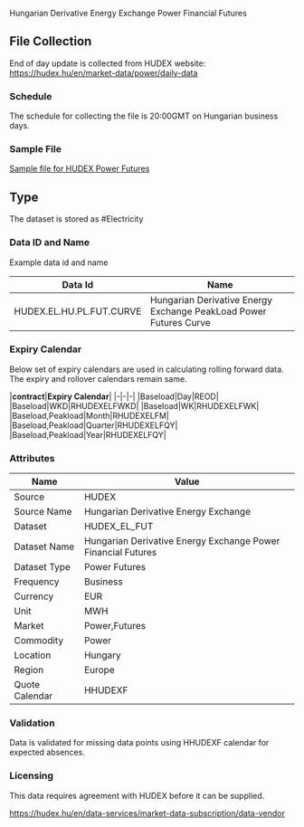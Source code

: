 Hungarian Derivative Energy Exchange Power Financial Futures

## File Collection

End of day update is collected from HUDEX website: https://hudex.hu/en/market-data/power/daily-data 

### Schedule

The schedule for collecting the file is 20:00GMT on Hungarian business days.

### Sample File

[Sample file for HUDEX Power Futures](pathname://../../static/file-samples/power_daily_data_export_19-07-2021.xlsx)

## Type

The dataset is stored as #Electricity

### Data ID and Name

Example data id and name

|**Data Id**|**Name**|
|-|-|
|HUDEX.EL.HU.PL.FUT.CURVE|Hungarian Derivative Energy Exchange PeakLoad Power Futures Curve|

### Expiry Calendar

Below set of expiry calendars are used in calculating rolling forward data. The expiry and rollover calendars remain same.

|**contract**|**Expiry Calendar**|
|-|-|-|
|Baseload|Day|REOD|
|Baseload|WKD|RHUDEXELFWKD|
|Baseload|WK|RHUDEXELFWK|
|Baseload,Peakload|Month|RHUDEXELFM|
|Baseload,Peakload|Quarter|RHUDEXELFQY|
|Baseload,Peakload|Year|RHUDEXELFQY|

### Attributes

|Name|Value|
|-|-|
|Source|HUDEX|
|Source Name|Hungarian Derivative Energy Exchange|
|Dataset|HUDEX_EL_FUT|
|Dataset Name|Hungarian Derivative Energy Exchange Power Financial Futures|
|Dataset Type|Power Futures|
|Frequency|Business|
|Currency|EUR|
|Unit|MWH|
|Market|Power,Futures|
|Commodity|Power|
|Location|Hungary|
|Region|Europe|
|Quote Calendar|HHUDEXF|

### Validation

Data is validated for missing data points using HHUDEXF calendar for expected absences.

### Licensing

This data requires agreement with HUDEX before it can be supplied.

https://hudex.hu/en/data-services/market-data-subscription/data-vendor